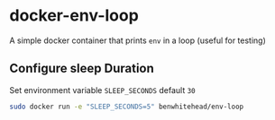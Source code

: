 docker-env-loop
===============

A simple docker container that prints `env` in a loop (useful for testing)

Configure sleep Duration
------------------------

Set environment variable `SLEEP_SECONDS` default `30`

```bash
sudo docker run -e "SLEEP_SECONDS=5" benwhitehead/env-loop
```


